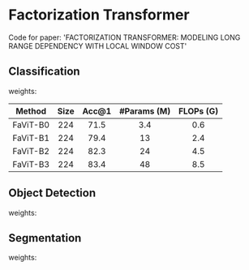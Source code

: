 # Factorization Transformer

Code for paper: 'FACTORIZATION TRANSFORMER: MODELING LONG RANGE DEPENDENCY WITH LOCAL WINDOW COST'

## Classification 

weights:

| Method   | Size | Acc@1 | #Params (M) | FLOPs (G) |
| -------- | :--: | :---: | :---------: | :-------: |
| FaViT-B0 | 224  | 71.5  |     3.4     |    0.6    |
| FaViT-B1 | 224  | 79.4  |     13      |    2.4    |
| FaViT-B2 | 224  | 82.3  |     24      |    4.5    |
| FaViT-B3 | 224  | 83.4  |     48      |    8.5    |

## Object Detection

weights:

## Segmentation

weights: